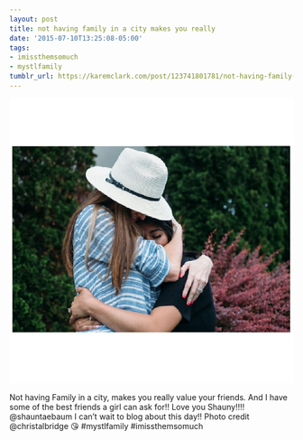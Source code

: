 ```yaml
---
layout: post
title: not having family in a city makes you really
date: '2015-07-10T13:25:08-05:00'
tags:
- imissthemsomuch
- mystlfamily
tumblr_url: https://karemclark.com/post/123741801781/not-having-family-in-a-city-makes-you-really
---
```

 ![](/tumblr_files/tumblr_nrab5wiVX71u2lcj1o1_1280.jpg)  

Not having Family in a city, makes you really value your friends. And I have some of the best friends a girl can ask for!! Love you Shauny!!!! @shauntaebaum I can’t wait to blog about this day!! Photo credit @christalbridge 😘 #mystlfamily #imissthemsomuch

